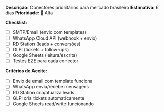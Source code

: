**Descrição:** Conectores prioritários para mercado brasileiro
**Estimativa:** 6 dias
**Prioridade:** 🔴 Alta

**Checklist:**
- [ ] SMTP/Email (envio com templates)
- [ ] WhatsApp Cloud API (webhook + envio)
- [ ] RD Station (leads + conversões)
- [ ] GLPI (tickets + follow-ups)
- [ ] Google Sheets (leitura/escrita)
- [ ] Testes E2E para cada conector

**Critérios de Aceite:**
- [ ] Envio de email com template funciona
- [ ] WhatsApp envia/recebe mensagens
- [ ] RD Station cria/atualiza leads
- [ ] GLPI cria tickets automaticamente
- [ ] Google Sheets read/write funcionando